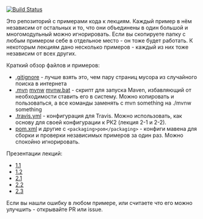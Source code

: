 [![Build Status](https://travis-ci.org/java-park-mail-ru/samples.svg?branch=master)](https://travis-ci.org/java-park-mail-ru/samples)

Это репозиторий с примерами кода к лекциям. Каждый пример в нём независим от остальных и то, что они объединены в один большой и многомодульный можно игнорировать. Если вы скопируете папку с любым примером себе в отдельное место - он тоже будет работать. К некоторым лекциям дано несколько примеров - каждый из них тоже независим от всех других.

Краткий обзор файлов и примеров:
- [.gitignore](.gitignore) - лучше взять это, чем пару страниц мусора из случайного поиска в интернета
- [.mvn](.mvn) [mvnw](mvnw) [mvnw.bat](mvnw.bat) - скрипт для запуска Maven, избавляющий от необходимости ставить его в систему. Можно копировать и пользоваться, а все команды заменять с mvn something на ./mvnw something
- [.travis.yml](.travis.yml) - конфигурация для Travis. Можно использовать, как основу для своей конфигурации к РК2 (лекция 2-1 и 2-2).
- [pom.xml](pom.xml) и другие с `<packaging>pom</packaging>` - конфиги мавена для сборки и проверки независимых примеров за один раз. Можно спокойно игнорировать.

Презентации лекций:
- [1.1](https://yadi.sk/i/aqJhx9l63SYscs)
- [1.2](https://yadi.sk/d/T0jSRAmS3SizHQ)
- [2.1](https://cloud.mail.ru/public/DDCF/kpeVANK7q)
- [2.2](https://cloud.mail.ru/public/41uQ/QrRmnUifn)
- [2.3](https://cloud.mail.ru/public/DCJz/wvyGMH2AM)

Если вы нашли ошибку в любом примере, или считаете что его можно улучшить - открывайте PR или issue.
